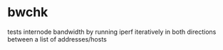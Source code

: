 bwchk
=====

tests internode bandwidth by running iperf iteratively in both directions between a list of addresses/hosts
